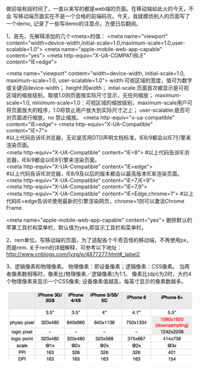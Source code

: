 做前端有段时间了，一直以来写的都是web端的页面。在移动端如此火的今天，不会
写移动端页面实在不是一个合格的前端码农。今天，我就模仿别人的页面写了一个demo,
记录了一些写demo的注意点，方便日后翻阅。

1、首先，先解释添加的几个&lt;meta&gt;的值：
&lt;meta name="viewport" content="width=device-width,initial-scale=1.0,maximum-scale=1.0,user-scalable=1.0"&gt;
&lt;meta name="apple-mobile-web-app-capable" content="yes"&gt;
&lt;meta http-equiv="X-UA-COMPATIBLE" content="IE=edge"&gt;


 &lt;meta name="viewport" content="width=device-width, initial-scale=1.0, maximum-scale=1.0, user-scalable=1.0"&gt; 
         width:可视区域的宽度，值可为数字或关键词device-width；
         height:同width；
         intial-scale:页面首次被显示是可视区域的缩放级别，取值1.0则页面按实际尺寸显示，无任何缩放；
         maximum-scale=1.0, minimum-scale=1.0：可视区域的缩放级别，maximum-scale用户可将页面放大的程序，1.0将禁止用户放大到实际尺寸之上；
         user-scalable:是否可对页面进行缩放，no 禁止缩放。
&lt;meta http-equiv="x-ua-compatible" content="IE=edge"&gt;
         &lt;meta http-equiv="X-UA-Compatible" content="IE=7"&gt;  
         #以上代码告诉IE浏览器，无论是否用DTD声明文档标准，IE8/9都会以IE7引擎来渲染页面。  
         &lt;meta http-equiv="X-UA-Compatible" content="IE=8"&gt; 
         #以上代码告诉IE浏览器，IE8/9都会以IE8引擎来渲染页面。  
         &lt;meta http-equiv="X-UA-Compatible" content="IE=edge"&gt;  
         #以上代码告诉IE浏览器，IE8/9及以后的版本都会以最高版本IE来渲染页面。
         &lt;meta http-equiv="X-UA-Compatible" content="IE=7,IE=9"&gt;  
         &lt;meta http-equiv="X-UA-Compatible" content="IE=7,9"&gt;  
         &lt;meta http-equiv="X-UA-Compatible" content="IE=Edge,chrome=1"&gt;
         #以上代码IE=edge告诉IE使用最新的引擎渲染网页，chrome=1则可以激活Chrome Frame.
  
&lt;meta name="apple-mobile-web-app-capable" content="yes"&gt;
         删除默认的苹果工具栏和菜单栏，默认值为yes,即显示工具栏和菜单栏。

2、rem单位。写移动端的页面，为了适配各个千奇百怪的移动端，不再使用px，而是rem.
关于rem的详细解释，可参考以下地址：
http://www.cnblogs.com/lyzg/p/4877277.html#_label2


3、逻辑像素和物理像素。
  物理像素：即设备像素；逻辑像素：CSS像素。
  当两者像素数相等时，像素比(物理像素／逻辑像素)为1:1。
  像素比(dpi)为2时，大约4个物理像素来显示一个CSS像素;
  设备像素值越高，每英寸显示的像素数越多。
  
  ![Alt text](http://github.com/slh8060/movementDemo/raw/master/images/11.png)
  
  
  
  
  
  
